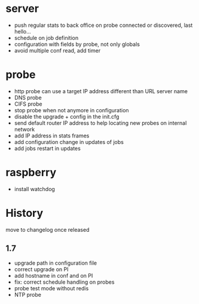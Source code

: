 server
======
* push regular stats to back office on probe connected or discovered, last hello...
* schedule on job definition
* configuration with fields by probe, not only globals
* avoid multiple conf read, add timer

probe
=====
* http probe can use a target IP address different than URL server name
* DNS probe
* CIFS probe
* stop probe when not anymore in configuration
* disable the upgrade + config in the init.cfg
* send default router IP address to help locating new probes on internal network
* add IP address in stats frames
* add configuration change in updates of jobs
* add jobs restart in updates

raspberry
=========
* install watchdog

History
=======
move to changelog once released

1.7
-----
* upgrade path in configuration file
* correct upgrade on PI
* add hostname in conf and on PI
* fix: correct schedule handling on probes
* probe test mode without redis
* NTP probe

